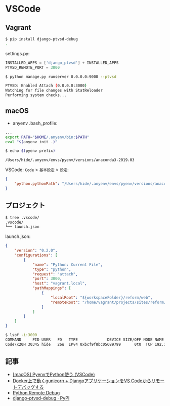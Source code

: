 # VSCode

## Vagrant

~~~bash
$ pip install django-ptvsd-debug
.
~~~

settings.py:

~~~py
INSTALLED_APPS = ['django_ptvsd'] + INSTALLED_APPS
PTVSD_REMOTE_PORT = 3000
~~~

~~~bash
$ python manage.py runserver 0.0.0.0:9000 --ptvsd

PTVSD: Enabled Attach (0.0.0.0:3000)
Watching for file changes with StatReloader
Performing system checks...
~~~

## macOS

- anyenv
.bash_profile:

~~~bash
...
export PATH="$HOME/.anyenv/bin:$PATH"
eval "$(anyenv init -)"
~~~

~~~bash
$ echo $(pyenv prefix)

/Users/hide/.anyenv/envs/pyenv/versions/anaconda3-2019.03
~~~

VSCode: `Code` >  `基本設定` >  `設定`:

~~~json
{
    "python.pythonPath": "/Users/hide/.anyenv/envs/pyenv/versions/anaconda3-2019.03/bin/python"
}
~~~

## プロジェクト

~~~bash
$ tree .vscode/
.vscode/
└── launch.json
~~~

launch.json:

~~~json
{
    "version": "0.2.0",
    "configurations": [
        {
            "name": "Python: Current File",
            "type": "python",
            "request": "attach",
            "port": 3000,
            "host": "vagrant.local",
            "pathMappings": [
                {
                    "localRoot": "${workspaceFolder}/reform/web",
                    "remoteRoot": "/home/vagrant/projects/sites/reform/web"
                }
            ]
        }
    ]
}
~~~

~~~bash
$ lsof -i:3000
COMMAND     PID USER   FD   TYPE             DEVICE SIZE/OFF NODE NAME
Code\x20H 30345 hide   26u  IPv4 0xbcf9f8bc05689799      0t0  TCP 192.168.56.1:60745->taberu.local:hbci (ESTABLISHED)
~~~

## 記事

- [[macOS]   PyenvでPython使う (VSCode)](https://qiita.com/andromeda/items/2e5a89a89cecb11b29f2)
- [Docker上で動くgunicorn + DjangoアプリケーションをVS Codeからリモートデバッグする](https://qiita.com/hashiyaman/items/ab3b538503afa0516832)
- [Python Remote Debug](https://qiita.com/kenmasu/items/c46804a30f83bbfc18c8)
- [django-ptvsd-debug · PyPI](https://pypi.org/project/django-ptvsd-debug/)
